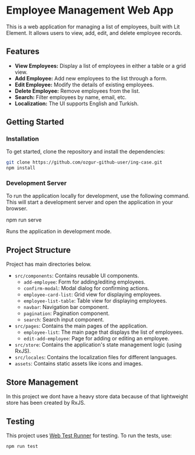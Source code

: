 # Employee Management Web App

This is a web application for managing a list of employees, built with Lit Element. It allows users to view, add, edit, and delete employee records.

## Features

*   **View Employees:** Display a list of employees in either a table or a grid view.
*   **Add Employee:** Add new employees to the list through a form.
*   **Edit Employee:** Modify the details of existing employees.
*   **Delete Employee:** Remove employees from the list.
*   **Search:** Filter employees by name, email, etc.
*   **Localization:** The UI supports English and Turkish.

## Getting Started

### Installation

To get started, clone the repository and install the dependencies:

```bash
git clone https://github.com/ozgur-github-user/ing-case.git
npm install
```

### Development Server

To run the application locally for development, use the following command. This will start a development server and open the application in your browser.


npm run serve

Runs the application in development mode.

## Project Structure

Project has main directories below.

*   `src/components`: Contains reusable UI components.
    *   `add-employee`: Form for adding/editing employees.
    *   `confirm-modal`: Modal dialog for confirming actions.
    *   `employee-card-list`: Grid view for displaying employees.
    *   `employee-list-table`: Table view for displaying employees.
    *   `navbar`: Navigation bar component.
    *   `pagination`: Pagination component.
    *   `search`: Search input component.
*   `src/pages`: Contains the main pages of the application.
    *   `employee-list`: The main page that displays the list of employees.
    *   `edit-add-employee`: Page for adding or editing an employee.
*   `src/store`: Contains the application's state management logic (using RxJS).
*   `src/locales`: Contains the localization files for different languages.
*   `assets`: Contains static assets like icons and images.

## Store Management

In this project we dont have a heavy store data because of that lightweight store has been created by RxJS.

## Testing

This project uses [Web Test Runner](https://modern-web.dev/docs/test-runner/overview/) for testing. To run the tests, use:

```bash
npm run test
```
